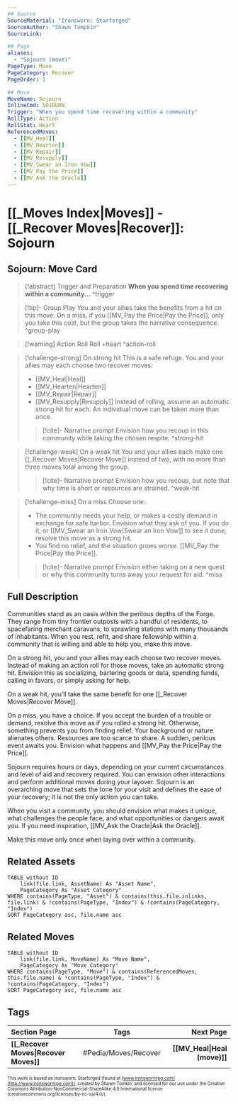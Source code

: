 ```yaml
---
## Source
SourceMaterial: "Ironsworn: Starforged"
SourceAuthor: "Shawn Tompkin"
SourceLink: 

## Page
aliases:
  - "Sojourn (move)"
PageType: Move
PageCategory: Recover
PageOrder: 1

## Move
MoveName: Sojourn
InlineCmd: SOJOURN
Trigger: "When you spend time recovering within a community"
RollType: Action
RollStat: Heart
ReferencedMoves: 
  - [[MV_Heal]]
  - [[MV_Hearten]]
  - [[MV_Repair]]
  - [[MV_Resupply]]
  - [[MV_Swear an Iron Vow]]
  - [[MV_Pay the Price]]
  - [[MV_Ask the Oracle]]
---
```

# [[_Moves Index|Moves]] - [[_Recover Moves|Recover]]: Sojourn
## Sojourn: Move Card
>[!abstract]  Trigger and Preparation
>**When you spend time recovering within a community...** ^trigger

> [!tip]- Group Play
> You and your allies take the benefits from a hit on this move.  On a miss, if you [[MV_Pay the Price|Pay the Price]], only you take this cost, but the group takes the narrative consequence. ^group-play

> [!warning] Action Roll
> Roll +heart ^action-roll

> [!challenge-strong] On strong hit
>  This is a safe refuge. You and your allies may each choose two recover moves: 
>- [[MV_Heal|Heal]]
>- [[MV_Hearten|Hearten]]
>- [[MV_Repair|Repair]]
>- [[MV_Resupply|Resupply]]
>Instead of rolling, assume an automatic strong hit for each. 
>An individual move can be taken more than once.
> > [!cite]- Narrative prompt
> > Envision how you recoup in this community while taking the chosen respite. ^strong-hit

> [!challenge-weak] On a weak hit
> You and your allies each make one [[_Recover Moves|Recover Move]] instead of two, with no more than three moves total among the group.
> > [!cite]- Narrative prompt
> > Envision how you recoup, but note that why time is short or resources are strained. ^weak-hit

> [!challenge-miss] On a miss
>  Choose one:
>- The community needs your help, or makes a costly demand in exchange for safe harbor. Envision what they ask of you. If you do it, or [[MV_Swear an Iron Vow|Swear an Iron Vow]] to see it done, resolve this move as a strong hit.
>- You find no relief, and the situation grows worse. [[MV_Pay the Price|Pay the Price]].
> > [!cite]- Narrative prompt
> > Envision either taking on a new quest or why this community turns away your request for aid. ^miss

## Full Description
Communities stand as an oasis within the perilous depths of the Forge. They range from tiny frontier outposts with a handful of residents, to spacefaring merchant caravans, to sprawling stations with many thousands of inhabitants. When you rest, refit, and share fellowship within a community that is willing and able to help you, make this move. 

On a strong hit, you and your allies may each choose two recover moves. Instead of making an action roll for those moves, take an automatic strong hit. Envision this as socializing, bartering goods or data, spending funds, calling in favors, or simply asking for help. 

On a weak hit, you’ll take the same benefit for one [[_Recover Moves|Recover Move]]. 

On a miss, you have a choice. If you accept the burden of a trouble or demand, resolve this move as if you rolled a strong hit. Otherwise, something prevents you from finding relief. Your background or nature alienates others. Resources are too scarce to share. A sudden, perilous event awaits you. Envision what happens and [[MV_Pay the Price|Pay the Price]]. 

Sojourn requires hours or days, depending on your current circumstances and level of aid and recovery required. You can envision other interactions and perform additional moves during your layover. Sojourn is an overarching move that sets the tone for your visit and defines the ease of your recovery; it is not the only action you can take. 

When you visit a community, you should envision what makes it unique, what challenges the people face, and what opportunities or dangers await you. If you need inspiration, [[MV_Ask the Oracle|Ask the Oracle]].

Make this move only once when laying over within a community.

## Related Assets
```dataview
TABLE without ID
	link(file.link, AssetName) As "Asset Name",
	PageCategory As "Asset Category"
WHERE contains(PageType, "Asset") & contains(this.file.inlinks, file.link) & !contains(PageType, "Index") & !contains(PageCategory, "Index")
SORT PageCategory asc, file.name asc
```

## Related Moves
```dataview
TABLE without ID
	link(file.link, MoveName) As "Move Name",
	PageCategory As "Move Category"
WHERE contains(PageType, "Move") & contains(ReferencedMoves, this.file.name) & !contains(PageType, "Index") & !contains(PageCategory, "Index")
SORT PageCategory asc, file.name asc
```

## Tags
| Section Page | Tags | Next Page |
|:--- |:---:| ---:|
| **[[_Recover Moves\|Recover Moves]]** | #Pedia/Moves/Recover | **[[MV_Heal\|Heal (move)]]** |

<font size=-2>This work is based on Ironsworn: Starforged (found at [www.ironswornrpg.com](http://www.ironswornrpg.com)), created by Shawn Tomkin, and licensed for our use under the Creative Commons Attribution-NonCommercial-ShareAlike 4.0 International license  (creativecommons.org/licenses/by-nc-sa/4.0/).</font>